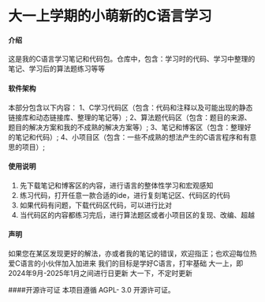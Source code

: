 # 大一上学期的小萌新的C语言学习

#### 介绍
这是我的C语言学习笔记和代码包。仓库中，包含：学习时的代码、学习中整理的笔记、学习后的算法题练习等等

#### 软件架构
本部分包含以下内容：
1、C学习代码区（包含：代码和注释以及可能出现的静态链接库和动态链接库、整理的笔记等）;
2、算法题代码区（包含：题目的来源、题目的解决方案和我的不成熟的解决方案等）;
3、笔记和博客区（包含：整理好的笔记和代码）;
4、小项目区（包含：一些不成熟的想法产生的C语言程序和有意思的项目）;

#### 使用说明
1.  先下载笔记和博客区的内容，进行语言的整体性学习和宏观感知
2.  练习代码，打开任意一款合适的ide，进行复刻笔记区、代码区的代码
3.  如果代码有问题，下载代码区代码，可以进行比对
4.  当代码区的内容都练习完后，进行算法题区或者小项目区的复现、改编、超越

#### 声明
如果您在某区发现更好的解法，亦或者我的笔记的错误，欢迎指正；也欢迎每位热爱C语言的小伙伴加入加进来
我们的目标是学好C语言，打牢基础
大一上，即2024年9月-2025年1月之间进行日更新
大一下，不定时更新

####开源许可证
本项目遵循 AGPL- 3.0 开源许可证。



